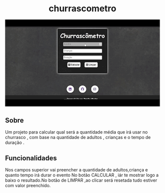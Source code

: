 <h1 align="center">churrascometro</h1> 
<p align="center">
<img src="https://github.com/danilo-programadorr/churrascometro/blob/main/2021-06-13%2018-33-47.gif"</>
</p>

<h2>Sobre</h2>
Um projeto para calcular qual será a quantidade média que irá usar no churrasco , com base na quantidade de adultos , crianças e o tempo de duração .

<h2>Funcionalidades</h2>
Nos campos superior vai preencher a quantidade de adultos,criança e quanto tempo irá durar o evento 
No botão CALCULAR , iár te mostrar logo a baixo o resultado.No botão de LIMPAR ,ao clicar será resetada tudo estiver com valor preenchido.
